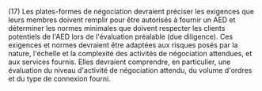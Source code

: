 (17) Les plates-formes de négociation devraient préciser les exigences que leurs membres doivent remplir pour être autorisés à fournir un AED et déterminer les normes minimales que doivent respecter les clients potentiels de l'AED lors de l'évaluation préalable (due diligence). Ces exigences et normes devraient être adaptées aux risques posés par la nature, l'échelle et la complexité des activités de négociation attendues, et aux services fournis. Elles devraient comprendre, en particulier, une évaluation du niveau d'activité de négociation attendu, du volume d'ordres et du type de connexion fourni.